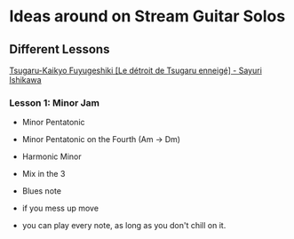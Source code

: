 # Ideas around on Stream Guitar Solos

## Different Lessons

[Tsugaru-Kaikyo Fuyugeshiki [Le détroit de Tsugaru enneigé] - Sayuri Ishikawa](https://www.youtube.com/watch?v=cSQVkZmMHKc)

### Lesson 1: Minor Jam

- Minor Pentatonic
- Minor Pentatonic on the Fourth (Am -> Dm)
- Harmonic Minor

- Mix in the 3
- Blues note
- if you mess up move
- you can play every note, as long as you don't chill on it.
